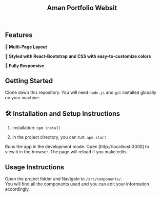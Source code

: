 <h2 align="center">
  Aman Portfolio Websit<br/>
</h2>
<br/>

## Features

**📖 Multi-Page Layout**

**🎨 Styled with React-Bootstrap and CSS with easy-to-customize colors**

**📱 Fully Responsive**

## Getting Started

Clone down this repository. You will need `node.js` and `git` installed globally on your machine.

## 🛠 Installation and Setup Instructions

1. Installation: `npm install`

2. In the project directory, you can run: `npm start`

Runs the app in the development mode.
Open [http://localhost:3000] to view it in the browser.
The page will reload if you make edits.

## Usage Instructions

Open the project folder and Navigate to `/src/components/`. <br/>
You will find all the components used and you can edit your information accordingly.
